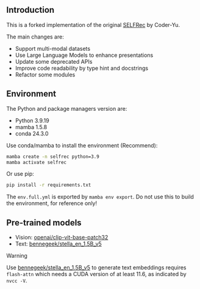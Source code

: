 ## Introduction

This is a forked implementation of the original [SELFRec](https://github.com/Coder-Yu/SELFRec) by Coder-Yu.

The main changes are:
- Support multi-modal datasets
- Use Large Language Models to enhance presentations
- Update some deprecated APIs
- Improve code readability by type hint and docstrings
- Refactor some modules

## Environment

The Python and package managers version are:
- Python 3.9.19
- mamba 1.5.8
- conda 24.3.0

Use conda/mamba to install the environment (Recommend):
```bash
mamba create -n selfrec python=3.9
mamba activate selfrec
```

Or use pip:

```bash
pip install -r requirements.txt
```

The `env.full.yml` is exported by `mamba env export`. Do not use this to build the environment, for reference only!

## Pre-trained models

- Vision: [openai/clip-vit-base-patch32](https://huggingface.co/openai/clip-vit-base-patch32)
- Text: [bennegeek/stella_en_1.5B_v5](https://huggingface.co/bennegeek/stella_en_1.5B_v5)

> [!warning]
> Use [bennegeek/stella_en_1.5B_v5](https://huggingface.co/bennegeek/stella_en_1.5B_v5) to generate text embeddings requires `flash-attn` which needs a CUDA version of at least 11.6, as indicated by `nvcc -V`.